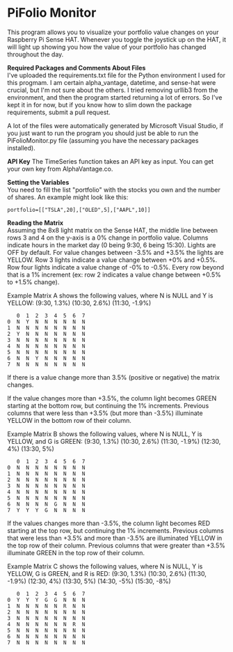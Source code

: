 # PiFolio Monitor

This program allows you to visualize your portfolio value changes on your Raspberry Pi Sense HAT. Whenever you toggle the joystick up on the HAT, it will light up showing you how the value of your portfolio has changed throughout the day. 

**Required Packages and Comments About Files**  
I've uploaded the requirements.txt file for the Python environment I used for this progmam. I am certain alpha_vantage, datetime, and sense-hat were crucial, but I'm not sure about the others. I tried removing urllib3 from the environment, and then the program started returning a lot of errors. So I've kept it in for now, but if you know how to slim down the package requirements, submit a pull request.

A lot of the files were automatically generated by Microsoft Visual Studio, if you just want to run the program you should just be able to run the PiFolioMonitor.py file (assuming you have the necessary packages installed).

**API Key**
The TimeSeries function takes an API key as input. You can get your own key from AlphaVantage.co.

**Setting the Variables**  
You need to fill the list "portfolio" with the stocks you own and the number of shares. An example might look like this:

    portfolio=[["TSLA",20],["OLED",5],["AAPL",10]]

**Reading the Matrix**  
Assuming the 8x8 light matrix on the Sense HAT, the middle line between rows 3 and 4 on the y-axis is a 0% change in portfolio value. Columns indicate hours in the market day (0 being 9:30, 6 being 15:30). Lights are OFF by default. For value changes between -3.5% and +3.5% the lights are YELLOW. Row 3 lights indicate a value change between +0% and +0.5%. Row four lights indicate a value change of -0% to -0.5%. Every row beyond that is a 1% increment (ex: row 2 indicates a value change between +0.5% to +1.5% change).

Example Matrix A shows the following values, where N is NULL and Y is YELLOW: (9:30, 1.3%) (10:30, 2.6%) (11:30, -1.9%)

       0  1  2  3  4  5  6  7  
    0  N  Y  N  N  N  N  N  N  
    1  N  N  N  N  N  N  N  N  
    2  Y  N  N  N  N  N  N  N  
    3  N  N  N  N  N  N  N  N  
    4  N  N  N  N  N  N  N  N  
    5  N  N  N  N  N  N  N  N  
    6  N  N  Y  N  N  N  N  N  
    7  N  N  N  N  N  N  N  N  

If there is a value change more than 3.5% (positive or negative) the matrix changes. 

If the value changes more than +3.5%, the column light becomes GREEN starting at the bottom row, but continuing the 1% increments. Previous columns that were less than +3.5% (but more than -3.5%) illuminate YELLOW in the bottom row of their column.

Example Matrix B shows the following values, where N is NULL, Y is YELLOW, and G is GREEN: (9:30, 1.3%) (10:30, 2.6%) (11:30, -1.9%) (12:30, 4%) (13:30, 5%)

       0  1  2  3  4  5  6  7  
    0  N  N  N  N  N  N  N  N  
    1  N  N  N  N  N  N  N  N  
    2  N  N  N  N  N  N  N  N  
    3  N  N  N  N  N  N  N  N  
    4  N  N  N  N  N  N  N  N  
    5  N  N  N  N  N  N  N  N  
    6  N  N  N  N  G  N  N  N  
    7  Y  Y  Y  G  N  N  N  N  

If the values changes more than -3.5%, the column light becomes RED starting at the top row, but continuing the 1% increments. Previous columns that were less than +3.5% and more than -3.5% are illuminated YELLOW in the top row of their column. Previous columns that were greater than +3.5% illuminate GREEN in the top row of their column.

Example Matrix C shows the following values, where N is NULL, Y is YELLOW, G is GREEN, and R is RED: (9:30, 1.3%) (10:30, 2.6%) (11:30, -1.9%) (12:30, 4%) (13:30, 5%) (14:30, -5%) (15:30, -8%)

       0  1  2  3  4  5  6  7  
    0  Y  Y  Y  G  G  N  N  N  
    1  N  N  N  N  N  R  N  N  
    2  N  N  N  N  N  N  N  N  
    3  N  N  N  N  N  N  N  N  
    4  N  N  N  N  N  N  R  N  
    5  N  N  N  N  N  N  N  N  
    6  N  N  N  N  N  N  N  N  
    7  N  N  N  N  N  N  N  N  
